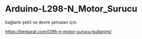 # Arduino-L298-N_Motor_Surucu


bağlantı şekli ve devre şemaları için

https://berkarat.com/l298-n-motor-surucu-kullanimi/ 
